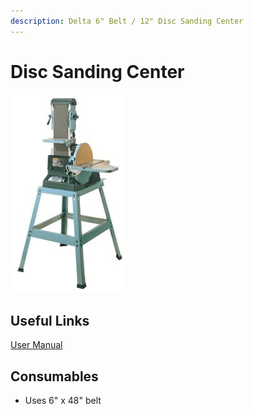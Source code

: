 ```yaml
---
description: Delta 6" Belt / 12" Disc Sanding Center
---
```


# Disc Sanding Center

![](../.gitbook/assets/image%20%2823%29.png)

## Useful Links

[User Manual](https://drive.google.com/open?id=1e7lU2eTneue4iDBGFl9WyxqJ5an1WVcW)

## Consumables

* Uses 6" x 48" belt

